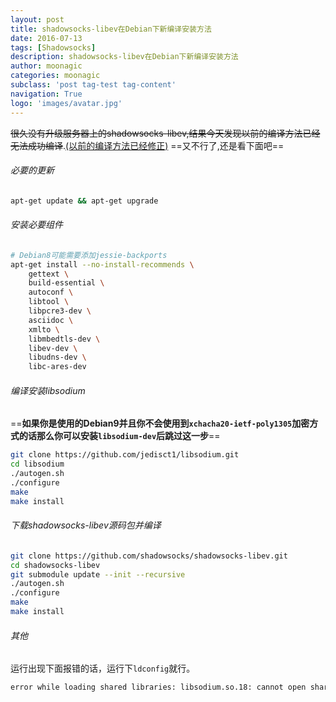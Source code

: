 ```yaml
---
layout: post
title: shadowsocks-libev在Debian下新编译安装方法
date: 2016-07-13
tags: [Shadowsocks]
description: shadowsocks-libev在Debian下新编译安装方法
author: moonagic
categories: moonagic
subclass: 'post tag-test tag-content'
navigation: True
logo: 'images/avatar.jpg'
---
```


~~很久没有升级服务器上的shadowsocks-libev,结果今天发现以前的编译方法已经无法成功编译~~.[(以前的编译方法已经修正)](https://moonagic.com/setup-shadowsocks-on-debian/)
==又不行了,还是看下面吧==

###### 必要的更新
```bash
apt-get update && apt-get upgrade
```
###### 安装必要组件
```bash
# Debian8可能需要添加jessie-backports
apt-get install --no-install-recommends \
    gettext \
    build-essential \
    autoconf \
    libtool \
    libpcre3-dev \
    asciidoc \
    xmlto \
    libmbedtls-dev \
    libev-dev \
    libudns-dev \
    libc-ares-dev
```
###### 编译安装libsodium
==**如果你是使用的Debian9并且你不会使用到`xchacha20-ietf-poly1305`加密方式的话那么你可以安装`libsodium-dev`后跳过这一步**==
```bash
git clone https://github.com/jedisct1/libsodium.git
cd libsodium
./autogen.sh
./configure
make
make install
```
###### 下载shadowsocks-libev源码包并编译
```bash
git clone https://github.com/shadowsocks/shadowsocks-libev.git
cd shadowsocks-libev
git submodule update --init --recursive
./autogen.sh
./configure
make
make install
```

###### 其他
运行出现下面报错的话，运行下`ldconfig`就行。
```bash
error while loading shared libraries: libsodium.so.18: cannot open shared object file: No such file or directory
```
